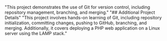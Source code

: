 "This project demonstrates the use of Git for version control, including repository management, branching, and merging." 
"## Additional Project Details" 
"This project involves hands-on learning of Git, including repository initialization, committing changes, pushing to GitHub, branching, and merging. Additionally, it covers deploying a PHP web application on a Linux server using the LAMP stack." 
